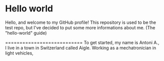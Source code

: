 # Hello world

Hello, and welcome to my GitHub profile!
This repository is used to be the test repo, but I've decided to put some more informations about me. (The "hello-world" guide)

===========================
To get started, my name is Antoni A., I live in a town in Switzerland called Aigle. Working as a mechatronician in light vehicles, 
